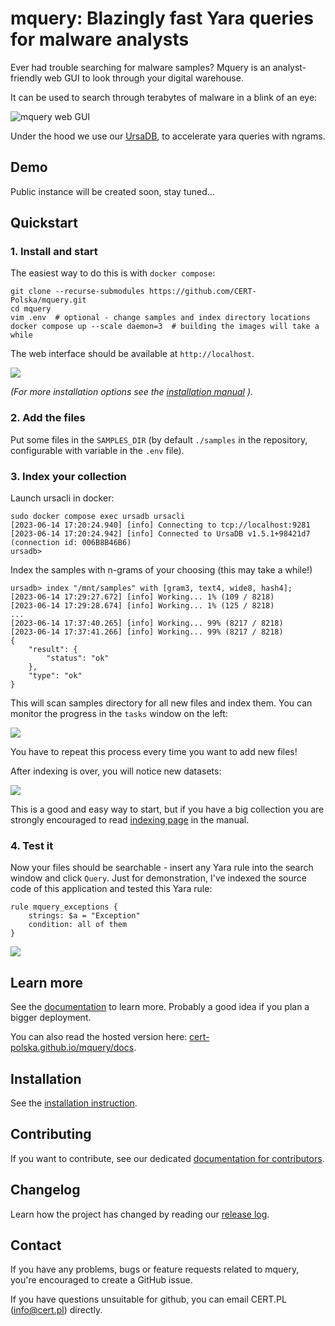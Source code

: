 # mquery: Blazingly fast Yara queries for malware analysts

Ever had trouble searching for malware samples? Mquery is an
analyst-friendly web GUI to look through your digital warehouse.

It can be used to search through terabytes of malware in a blink of an eye:

![mquery web GUI](docs/interface-v1.4.gif)

Under the hood we use our [UrsaDB](https://github.com/CERT-Polska/ursadb), to
accelerate yara queries with ngrams.

## Demo

Public instance will be created soon, stay tuned...

## Quickstart

### 1. Install and start

The easiest way to do this is with `docker compose`:

```
git clone --recurse-submodules https://github.com/CERT-Polska/mquery.git
cd mquery
vim .env  # optional - change samples and index directory locations
docker compose up --scale daemon=3  # building the images will take a while
```

The web interface should be available at `http://localhost`.

![](./docs/recent-jobs.png)

*(For more installation options see the [installation manual](./INSTALL.md) ).*

### 2. Add the files

Put some files in the `SAMPLES_DIR` (by default `./samples` in the repository,
configurable with variable in the `.env` file).

### 3. Index your collection

Launch ursacli in docker:

```shell
sudo docker compose exec ursadb ursacli
[2023-06-14 17:20:24.940] [info] Connecting to tcp://localhost:9281
[2023-06-14 17:20:24.942] [info] Connected to UrsaDB v1.5.1+98421d7 (connection id: 006B8B46B6)
ursadb>
```

Index the samples with n-grams of your choosing (this may take a while!)

```shell
ursadb> index "/mnt/samples" with [gram3, text4, wide8, hash4];
[2023-06-14 17:29:27.672] [info] Working... 1% (109 / 8218)
[2023-06-14 17:29:28.674] [info] Working... 1% (125 / 8218)
...
[2023-06-14 17:37:40.265] [info] Working... 99% (8217 / 8218)
[2023-06-14 17:37:41.266] [info] Working... 99% (8217 / 8218)
{
    "result": {
        "status": "ok"
    },
    "type": "ok"
}
```


This will scan samples directory for all new files and index them. You can
monitor the progress in the `tasks` window on the left:

![](./docs/indexing.png)

You have to repeat this process every time you want to add new files!

After indexing is over, you will notice new datasets:

![](./docs/indexed-datasets.png)

This is a good and easy way to start, but if you have a big collection you are
strongly encouraged to read [indexing page](./docs/indexing.md) in the manual. 

### 4. Test it

Now your files should be searchable - insert any Yara rule into the search
window and click `Query`. Just for demonstration, I've indexed the source code
of this application and tested this Yara rule:

```
rule mquery_exceptions {
    strings: $a = "Exception"
    condition: all of them
}
```

![](./docs/query-window.png)

## Learn more

See the [documentation](./docs/README.md) to learn more. Probably a good idea
if you plan a bigger deployment.

You can also read the hosted version here:
[cert-polska.github.io/mquery/docs](https://cert-polska.github.io/mquery/docs).

## Installation

See the
[installation instruction](./INSTALL.md).

## Contributing

If you want to contribute, see our dedicated
[documentation for contributors](./CONTRIBUTING.md).

## Changelog

Learn how the project has changed by reading our
[release log](./RELEASES.md).

## Contact

If you have any problems, bugs or feature requests related to mquery, you're
encouraged to create a GitHub issue.

If you have questions unsuitable for github, you can email CERT.PL
(info@cert.pl) directly.
